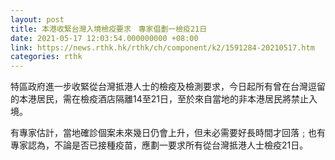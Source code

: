 ```yaml
---
layout: post
title: 本港收緊台灣入境檢疫要求　專家倡劃一檢疫21日
date: 2021-05-17 12:03:54.000000000 +08:00
link: https://news.rthk.hk/rthk/ch/component/k2/1591284-20210517.htm
categories: rthk
---
```


特區政府進一步收緊從台灣抵港人士的檢疫及檢測要求，今日起所有曾在台灣逗留的本港居民，需在檢疫酒店隔離14至21日，至於來自當地的非本港居民將禁止入境。

有專家估計，當地確診個案未來幾日仍會上升，但未必需要好長時間才回落﹔也有專家認為，不論是否已接種疫苗，應劃一要求所有從台灣抵港人士檢疫21日。
